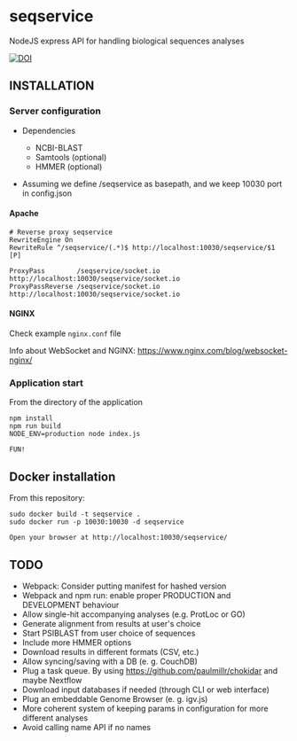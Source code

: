 # seqservice
NodeJS express API for handling biological sequences analyses

[![DOI](https://zenodo.org/badge/29487880.svg)](https://zenodo.org/badge/latestdoi/29487880)

## INSTALLATION

### Server configuration

* Dependencies
	* NCBI-BLAST
	* Samtools (optional)
	* HMMER (optional)

* Assuming we define /seqservice as basepath, and we keep 10030 port in config.json

#### Apache

	# Reverse proxy seqservice
	RewriteEngine On
	RewriteRule ^/seqservice/(.*)$ http://localhost:10030/seqservice/$1 [P]
	
	ProxyPass        /seqservice/socket.io http://localhost:10030/seqservice/socket.io
	ProxyPassReverse /seqservice/socket.io http://localhost:10030/seqservice/socket.io


#### NGINX

Check example `nginx.conf` file

Info about WebSocket and NGINX: https://www.nginx.com/blog/websocket-nginx/

### Application start

From the directory of the application

	npm install
	npm run build
	NODE_ENV=production node index.js

	FUN!

## Docker installation

From this repository:

	sudo docker build -t seqservice .
	sudo docker run -p 10030:10030 -d seqservice
	
	Open your browser at http://localhost:10030/seqservice/


## TODO
* Webpack: Consider putting manifest for hashed version
* Webpack and npm run: enable proper PRODUCTION and DEVELOPMENT behaviour 
* Allow single-hit accompanying analyses (e.g. ProtLoc or GO)
* Generate alignment from results at user's choice
* Start PSIBLAST from user choice of sequences
* Include more HMMER options
* Download results in different formats (CSV, etc.)
* Allow syncing/saving with a DB (e. g. CouchDB)
* Plug a task queue. By using https://github.com/paulmillr/chokidar and maybe Nextflow
* Download input databases if needed (through CLI or web interface)
* Plug an embeddable Genome Browser (e. g. igv.js)
* More coherent system of keeping params in configuration for more different analyses
* Avoid calling name API if no names

